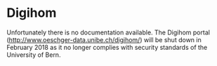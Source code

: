 # Digihom
Unfortunately there is no documentation available. The Digihom portal (http://www.oeschger-data.unibe.ch/digihom/) will be shut down in February 2018 as it no longer complies with security standards of the University of Bern.
